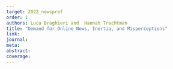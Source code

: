 ```yaml
---
target: 2022_newspref
order: 1
authors: Luca Braghieri and  Hannah Trachtman
title: "Demand for Online News, Inertia, and Misperceptions"
link: 
journal: 
meta: 
abstract: 
coverage:
---
```

